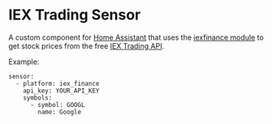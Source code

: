 
# IEX Trading Sensor

A custom component for [Home Assistant](https://home-assistant.io/) that uses the [iexfinance module](https://pypi.org/project/iexfinance/) to get stock prices from the free [IEX Trading API](https://iextrading.com/developer/).

Example:

    sensor:
      - platform: iex_finance
        api_key: YOUR_API_KEY
        symbols:
          - symbol: GOOGL
            name: Google
